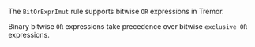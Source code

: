 The `BitOrExprImut` rule supports bitwise `OR` expressions in Tremor.

Binary bitwise `OR` expressions take precedence over bitwise `exclusive OR` expressions.

